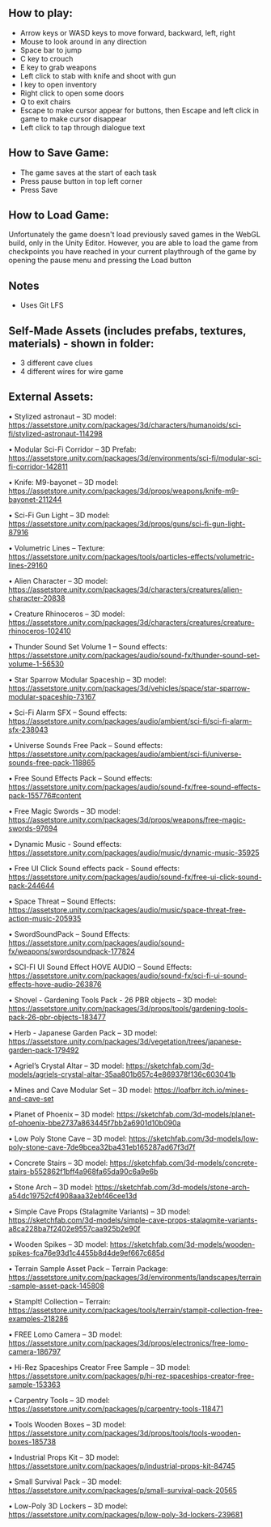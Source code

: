 ## How to play:

- Arrow keys or WASD keys to move forward, backward, left, right
- Mouse to look around in any direction
- Space bar to jump
- C key to crouch
- E key to grab weapons
- Left click to stab with knife and shoot with gun
- I key to open inventory
- Right click to open some doors
- Q to exit chairs
- Escape to make cursor appear for buttons, then Escape and left click in game to make cursor disappear
- Left click to tap through dialogue text

## How to Save Game:

- The game saves at the start of each task
- Press pause button in top left corner
- Press Save

## How to Load Game:

Unfortunately the game doesn't load previously saved games in the WebGL build, only in the Unity Editor.
However, you are able to load the game from checkpoints you have reached in your current playthrough of the game by opening the pause menu and pressing the Load button

## Notes

- Uses Git LFS

## Self-Made Assets (includes prefabs, textures, materials) - shown in folder:

- 3 different cave clues
- 4 different wires for wire game

## External Assets:

• Stylized astronaut – 3D model: https://assetstore.unity.com/packages/3d/characters/humanoids/sci-fi/stylized-astronaut-114298

• Modular Sci-Fi Corridor – 3D Prefab: https://assetstore.unity.com/packages/3d/environments/sci-fi/modular-sci-fi-corridor-142811

• Knife: M9-bayonet – 3D model: https://assetstore.unity.com/packages/3d/props/weapons/knife-m9-bayonet-211244

• Sci-Fi Gun Light – 3D model: https://assetstore.unity.com/packages/3d/props/guns/sci-fi-gun-light-87916

• Volumetric Lines – Texture: https://assetstore.unity.com/packages/tools/particles-effects/volumetric-lines-29160

• Alien Character – 3D model: https://assetstore.unity.com/packages/3d/characters/creatures/alien-character-20838

• Creature Rhinoceros – 3D model: https://assetstore.unity.com/packages/3d/characters/creatures/creature-rhinoceros-102410

• Thunder Sound Set Volume 1 – Sound effects: https://assetstore.unity.com/packages/audio/sound-fx/thunder-sound-set-volume-1-56530

• Star Sparrow Modular Spaceship – 3D model: https://assetstore.unity.com/packages/3d/vehicles/space/star-sparrow-modular-spaceship-73167

• Sci-Fi Alarm SFX – Sound effects: https://assetstore.unity.com/packages/audio/ambient/sci-fi/sci-fi-alarm-sfx-238043

• Universe Sounds Free Pack – Sound effects: https://assetstore.unity.com/packages/audio/ambient/sci-fi/universe-sounds-free-pack-118865

• Free Sound Effects Pack – Sound effects: https://assetstore.unity.com/packages/audio/sound-fx/free-sound-effects-pack-155776#content

• Free Magic Swords – 3D model: https://assetstore.unity.com/packages/3d/props/weapons/free-magic-swords-97694

• Dynamic Music - Sound effects: https://assetstore.unity.com/packages/audio/music/dynamic-music-35925

• Free UI Click Sound effects pack - Sound effects: https://assetstore.unity.com/packages/audio/sound-fx/free-ui-click-sound-pack-244644

• Space Threat – Sound Effects: https://assetstore.unity.com/packages/audio/music/space-threat-free-action-music-205935

• SwordSoundPack – Sound Effects: https://assetstore.unity.com/packages/audio/sound-fx/weapons/swordsoundpack-177824

• SCI-FI UI Sound Effect HOVE AUDIO – Sound Effects: https://assetstore.unity.com/packages/audio/sound-fx/sci-fi-ui-sound-effects-hove-audio-263876

• Shovel - Gardening Tools Pack - 26 PBR objects – 3D model: https://assetstore.unity.com/packages/3d/props/tools/gardening-tools-pack-26-pbr-objects-183477

• Herb - Japanese Garden Pack – 3D model: https://assetstore.unity.com/packages/3d/vegetation/trees/japanese-garden-pack-179492

• Agriel’s Crystal Altar – 3D model: https://sketchfab.com/3d-models/agriels-crystal-altar-35aa801b657c4e869378f136c603041b

• Mines and Cave Modular Set – 3D model: https://loafbrr.itch.io/mines-and-cave-set

• Planet of Phoenix – 3D model: https://sketchfab.com/3d-models/planet-of-phoenix-bbe2737a863445f7bb2a6901d10b090a

• Low Poly Stone Cave – 3D model: https://sketchfab.com/3d-models/low-poly-stone-cave-7de9bcea32ba431eb165287ad67f3d7f

• Concrete Stairs – 3D model: https://sketchfab.com/3d-models/concrete-stairs-b552862f1bff4a968fa65da90c6a9e6b

• Stone Arch – 3D model: https://sketchfab.com/3d-models/stone-arch-a54dc19752cf4908aaa32ebf46cee13d

• Simple Cave Props (Stalagmite Variants) – 3D model: https://sketchfab.com/3d-models/simple-cave-props-stalagmite-variants-a8ca228ba7f2402e9557caa925b2e90f

• Wooden Spikes – 3D model: https://sketchfab.com/3d-models/wooden-spikes-fca76e93d1c4455b8d4de9ef667c685d

• Terrain Sample Asset Pack – Terrain Package: https://assetstore.unity.com/packages/3d/environments/landscapes/terrain-sample-asset-pack-145808

• StampIt! Collection – Terrain: https://assetstore.unity.com/packages/tools/terrain/stampit-collection-free-examples-218286

• FREE Lomo Camera – 3D model: https://assetstore.unity.com/packages/3d/props/electronics/free-lomo-camera-186797

• Hi-Rez Spaceships Creator Free Sample – 3D model: https://assetstore.unity.com/packages/p/hi-rez-spaceships-creator-free-sample-153363

• Carpentry Tools – 3D model: https://assetstore.unity.com/packages/p/carpentry-tools-118471

• Tools Wooden Boxes – 3D model: https://assetstore.unity.com/packages/3d/props/tools/tools-wooden-boxes-185738

• Industrial Props Kit – 3D model: https://assetstore.unity.com/packages/p/industrial-props-kit-84745

• Small Survival Pack – 3D model: https://assetstore.unity.com/packages/p/small-survival-pack-20565

• Low-Poly 3D Lockers – 3D model: https://assetstore.unity.com/packages/p/low-poly-3d-lockers-239681
